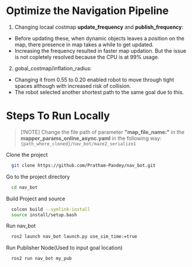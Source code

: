 # Optimize the Navigation Pipeline
1. Changing locaal costmap **update_frequency** and **publish_frequency**:
  *  Before updating these, when dynamic objects leaves a position on the map, there presence in map takes a while to get updated.
  *  Increasing the frequency resulted in faster map updation. But the issue is not copletely resolved because the CPU is at 99% usage.

    
2.  gobal_costmap/inflation_radius:
  *  Changing  it from 0.55 to 0.20 enabled robot to move through tight spaces although with increased risk of collision.
  *  The robot selected another shortest path to the same goal due to this. 
# Steps To Run Locally



>  [!NOTE]
> Change the file path of parameter **"map_file_name:"** in the **mapper_params_online_async.yaml** in the following way:
> ```{path_where_cloned}/nav_bot/maze2_serialize1```


Clone the project
```bash
  git clone https://github.com/Pratham-Pandey/nav_bot.git
```
Go to the project directory
```bash
  cd nav_bot
```

Build Project and source 
```bash
  colcon build --symlink-install
  source install/setup.bash
```



Run nav_bot
```bash
  ros2 launch nav_bot launch.py use_sim_time:=true
```

Run Publisher Node(Used to input goal location)
```bash
  ros2 run nav_bot my_pub
```
